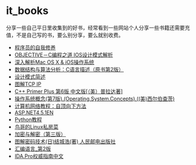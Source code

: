 # it_books
分享一些自己平日里收集到的好书，经常看到一些网站个人分享一些书籍还需要充值，不是自己写的书，要么别分享，要么就别收费。
- [程序员的自我修养](https://pan.baidu.com/s/1sNeVPw0BprN2X43otGE5Ng)
- [OBJECTIVE－C编程之道  IOS设计模式解析](https://pan.baidu.com/s/1DegumrS9DE-re_e4M0xKyg)
- [深入解析Mac OS X & iOS操作系统](https://pan.baidu.com/s/18LOQK069b5FXBBQvxmDbBA)
- [数据结构与算法分析：C语言描述（原书第2版）](https://pan.baidu.com/s/16LxzrwgJ_nhiHEDF0XHNuw)
- [设计模式简述](https://pan.baidu.com/s/1VjAIdcypy6gCA1KzbNyb1g)
- [图解TCP IP](https://pan.baidu.com/s/1r39VAlNKer0mx9iHyXwWog)
- [C++ Primer Plus 第6版 中文版[（美）普拉达著] ](https://pan.baidu.com/s/1RJ3IZxJYfuYqEQ-j1RPJVQ)
- [操作系统概念(第7版).(Operating.System.Concepts).((美)西尔伯查茨)](https://pan.baidu.com/s/11Fwuq0RpaOtp90tBDZY9YQ)
- [计算机网络教程：自顶向下方法](https://pan.baidu.com/s/1WvIXrbvRdbuQGmd-BkCRuw)
- [ASP.NET4.5.1EN](https://pan.baidu.com/s/1jOpmnGzDF1aYJXI54DkMrA)
- [Python教程](https://pan.baidu.com/s/1Wg0IZQa1keNWsxcKBafJow)
- [鸟哥的Linux私房菜](https://pan.baidu.com/s/1wJe4RSg3utPg55nmKg48Ww)
- [加密与解密（第三版）](https://pan.baidu.com/s/1OwqwAqcuaiHuUen00u2sOA)
- [图解密码技术(日)结城浩(著) 人民邮电出版社 ](https://pan.baidu.com/s/1EV2dI2SFud8QMk5urpaw9A)
- [汇编语言_第2版](https://pan.baidu.com/s/1L_6mRYjjsCtO_13NvYcv2g)
- [IDA.Pro权威指南中文](https://pan.baidu.com/s/1IppCllTtPBVrc4TeaO-FEw)
